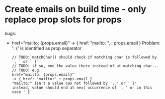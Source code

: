 # Create emails on build time - only replace prop slots for props

bugs:
- href="mailto: {props.email}" 
-> { href: "mailto: ", :  props.email }
Problem: ': {' is identified as prop separator

      // TODO: matchChar() should check if matching char is followed by `, ` or ` }`
      // TODO: if so, end the value there instead of at matching char...
      // TODO: e.g. 
      href="mailto: {props.email}"
      -> { href: "mailto:" + props.email }
      "mailto:" isn't a value cus not followed by ', ' or ' }'
      instead, value should end at next occurrence of ', ' or in this case ' }'
